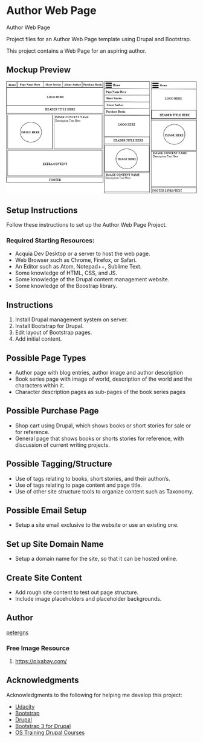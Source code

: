 # Author Web Page
Author Web Page

Project files for an Author Web Page template using Drupal and Bootstrap.

This project contains a Web Page for an aspiring author. 

## Mockup Preview
![Image of Output](https://github.com/petergns/author-web-page/blob/master/Page%20Style%20Templates1.png)

## Setup Instructions
Follow these instructions to set up the Author Web Page Project.

### Required Starting Resources:
* Acquia Dev Desktop or a server to host the web page.
* Web Browser such as Chrome, Firefox, or Safari.
* An Editor such as Atom, Notepad++, Sublime Text.
* Some knowledge of HTML, CSS, and JS.
* Some knowledge of the Drupal content management website.
* Some knowledge of the Boostrap library.

## Instructions

1. Install Drupal management system on server.
2. Install Bootstrap for Drupal.
3. Edit layout of Bootstrap pages.
4. Add initial content.

## Possible Page Types
* Author page with blog entries, author image and author description
* Book series page with image of world, description of the world and the characters within it.
* Character description pages as sub-pages of the book series pages

## Possible Purchase Page
* Shop cart using Drupal, which shows books or short stories for sale or for reference.
* General page that shows books or shorts stories for reference, with discussion of current writing projects.

## Possible Tagging/Structure
* Use of tags relating to books, short stories, and their author/s.
* Use of tags relating to page content and page title.
* Use of other site structure tools to organize content such as Taxonomy.

## Possible Email Setup
* Setup a site email exclusive to the website or use an existing one.

## Set up Site Domain Name
* Setup a domain name for the site, so that it can be hosted online. 

## Create Site Content
* Add rough site content to test out page structure.
* Include image placeholders and placeholder backgrounds.

## Author
[petergns](https://github.com/petergns)

### Free Image Resource
1. https://pixabay.com/

## Acknowledgments
Acknowledgments to the following for helping me develop this project:
* [Udacity](https://www.udacity.com/)
* [Bootstrap](https://getbootstrap.com/)
* [Drupal](https://www.drupal.org/home)
* [Bootstrap 3 for Drupal](https://www.drupal.org/project/bootstrap)
* [OS Training Drupal Courses](https://www.ostraining.com/)

